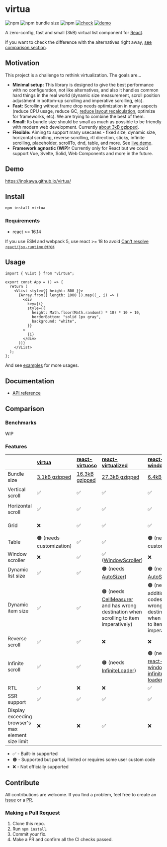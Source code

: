 # virtua

![npm](https://img.shields.io/npm/v/virtua) ![npm bundle size](https://img.shields.io/bundlephobia/minzip/virtua) ![npm](https://img.shields.io/npm/dw/virtua) [![check](https://github.com/inokawa/virtua/actions/workflows/check.yml/badge.svg)](https://github.com/inokawa/virtua/actions/workflows/check.yml) [![demo](https://github.com/inokawa/virtua/actions/workflows/demo.yml/badge.svg)](https://github.com/inokawa/virtua/actions/workflows/demo.yml)

A zero-config, fast and small (3kB) virtual list component for [React](https://github.com/facebook/react).

If you want to check the difference with the alternatives right away, [see comparison section](#comparison).

## Motivation

This project is a challenge to rethink virtualization. The goals are...

- **Minimal setup:** This library is designed to give the best performance with no configuration, not like alternatives, and also it handles common hard things in the real world (dynamic size measurement, scroll position adjustment in bottom-up scrolling and imperative scrolling, etc).
- **Fast:** Scrolling without frame drop needs optimization in many aspects (reduce CPU usage, reduce GC, [reduce layout recalculation](https://gist.github.com/paulirish/5d52fb081b3570c81e3a), optimize for frameworks, etc). We are trying to combine the best of them.
- **Small:** Its bundle size should be small as much as possible to be friendly with modern web development. Currently [about 3kB gzipped](https://bundlephobia.com/package/virtua).
- **Flexible:** Aiming to support many usecases - fixed size, dynamic size, horizontal scrolling, reverse scrolling, rtl direction, sticky, infinite scrolling, placeholder, scrollTo, dnd, table, and more. See [live demo](#demo).
- **Framework agnostic (WIP):** Currently only for React but we could support Vue, Svelte, Solid, Web Components and more in the future.

## Demo

https://inokawa.github.io/virtua/

## Install

```sh
npm install virtua
```

### Requirements

- react >= 16.14

If you use ESM and webpack 5, use react >= 18 to avoid [Can't resolve `react/jsx-runtime` error](https://github.com/facebook/react/issues/20235).

## Usage

```tsx
import { VList } from "virtua";

export const App = () => {
  return (
    <VList style={{ height: 800 }}>
      {Array.from({ length: 1000 }).map((_, i) => (
        <div
          key={i}
          style={{
            height: Math.floor(Math.random() * 10) * 10 + 10,
            borderBottom: "solid 1px gray",
            background: "white",
          }}
        >
          {i}
        </div>
      ))}
    </VList>
  );
};
```

And see [examples](./stories) for more usages.

## Documentation

- [API reference](./docs/API.md)

## Comparison

### Benchmarks

WIP

### Features

|                                                    | [virtua](https://github.com/inokawa/virtua)              | [react-virtuoso](https://github.com/petyosi/react-virtuoso)       | [react-virtualized](https://github.com/bvaughn/react-virtualized)                                                                                                      | [react-window](https://github.com/bvaughn/react-window)                                            | [@tanstack/react-virtual](https://github.com/TanStack/virtual)            | [react-cool-virtual](https://github.com/wellyshen/react-cool-virtual) |
| :------------------------------------------------- | :------------------------------------------------------- | :---------------------------------------------------------------- | :--------------------------------------------------------------------------------------------------------------------------------------------------------------------- | :------------------------------------------------------------------------------------------------- | :------------------------------------------------------------------------ | :-------------------------------------------------------------------- |
| Bundle size                                        | [3.1kB gzipped](https://bundlephobia.com/package/virtua) | [16.3kB gzipped](https://bundlephobia.com/package/react-virtuoso) | [27.3kB gzipped](https://bundlephobia.com/package/react-virtualized)                                                                                                   | [6.4kB gzipped](https://bundlephobia.com/package/react-window)                                     | [2.3kB gzipped](https://bundlephobia.com/package/@tanstack/react-virtual) | [3.1kB gzipped](https://bundlephobia.com/package/react-cool-virtual)  |
| Vertical scroll                                    | ✅                                                       | ✅                                                                | ✅                                                                                                                                                                     | ✅                                                                                                 | 🟠 (needs customization)                                                  | 🟠 (needs customization)                                              |
| Horizontal scroll                                  | ✅                                                       | ✅                                                                | ✅                                                                                                                                                                     | ✅                                                                                                 | 🟠 (needs customization)                                                  | 🟠 (needs customization)                                              |
| Grid                                               | ❌                                                       | ✅                                                                | ✅                                                                                                                                                                     | ✅                                                                                                 | 🟠 (needs customization)                                                  | 🟠 (needs customization)                                              |
| Table                                              | 🟠 (needs customization)                                 | ✅                                                                | ✅                                                                                                                                                                     | 🟠 (needs customization)                                                                           | 🟠 (needs customization)                                                  | 🟠 (needs customization)                                              |
| Window scroller                                    | ❌                                                       | ✅                                                                | ✅ ([WindowScroller](https://github.com/bvaughn/react-virtualized/blob/master/docs/WindowScroller.md))                                                                 | ❌                                                                                                 | ✅                                                                        | ❌                                                                    |
| Dynamic list size                                  | ✅                                                       | ✅                                                                | 🟠 (needs [AutoSizer](https://github.com/bvaughn/react-virtualized/blob/master/docs/AutoSizer.md))                                                                     | 🟠 (needs [AutoSizer](https://github.com/bvaughn/react-virtualized/blob/master/docs/AutoSizer.md)) | ✅                                                                        | ✅                                                                    |
| Dynamic item size                                  | ✅                                                       | ✅                                                                | 🟠 (needs [CellMeasurer](https://github.com/bvaughn/react-virtualized/blob/master/docs/CellMeasurer.md) and has wrong destination when scrolling to item imperatively) | 🟠 (needs additional codes and has wrong destination when scrolling to item imperatively)          | 🟠 (has wrong destination when scrolling to item imperatively)            | 🟠 (has wrong destination when scrolling to item imperatively)        |
| Reverse scroll                                     | ✅                                                       | ✅                                                                | ❌                                                                                                                                                                     | ❌                                                                                                 | ❌                                                                        | ❌                                                                    |
| Infinite scroll                                    | ✅                                                       | ✅                                                                | 🟠 (needs [InfiniteLoader](https://github.com/bvaughn/react-virtualized/blob/master/docs/InfiniteLoader.md))                                                           | 🟠 (needs [react-window-infinite-loader](https://github.com/bvaughn/react-window-infinite-loader)) | ✅                                                                        | ✅                                                                    |
| RTL                                                | ✅                                                       | ❌                                                                | ❌                                                                                                                                                                     | ✅                                                                                                 | ❌                                                                        | ❌                                                                    |
| SSR support                                        | ✅                                                       | ✅                                                                | ✅                                                                                                                                                                     | ✅                                                                                                 | ✅                                                                        | ✅                                                                    |
| Display exceeding browser's max element size limit | ❌                                                       | ❌                                                                | ✅                                                                                                                                                                     | ❌                                                                                                 | ❌                                                                        | ❌                                                                    |

- ✅ - Built-in supported
- 🟠 - Supported but partial, limited or requires some user custom code
- ❌ - Not officially supported

## Contribute

All contributions are welcome.
If you find a problem, feel free to create an [issue](https://github.com/inokawa/virtua/issues) or a [PR](https://github.com/inokawa/virtua/pulls).

### Making a Pull Request

1. Clone this repo.
2. Run `npm install`.
3. Commit your fix.
4. Make a PR and confirm all the CI checks passed.
